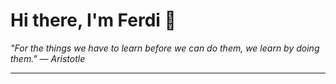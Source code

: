 <h1>Hi there, I'm Ferdi 👋</h1>

<p><em>
  "For the things we have to learn before we can do them, we learn by doing them." — Aristotle
</em></p>

---
